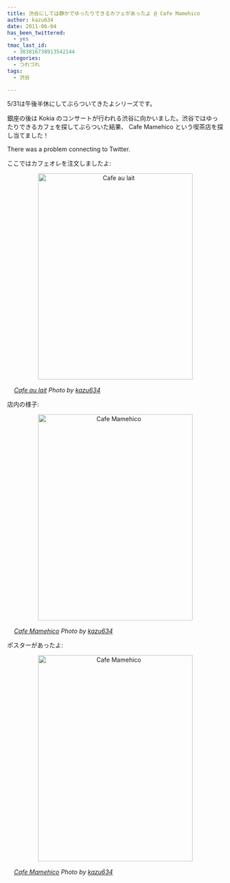 ```yaml
---
title: 渋谷にしては静かでゆったりできるカフェがあったよ @ Cafe Mamehico
author: kazu634
date: 2011-06-04
has_been_twittered:
  - yes
tmac_last_id:
  - 303816738913542144
categories:
  - つれづれ
tags:
  - 渋谷

---
```

5/31は午後半休にしてぶらついてきたよシリーズです。

銀座の後は Kokia のコンサートが行われる渋谷に向かいました。渋谷ではゆったりできるカフェを探してぶらついた結果、 Cafe Mamehico という喫茶店を探し当てました！

There was a problem connecting to Twitter.
  
<!--more-->


  
ここではカフェオレを注文しましたよ:

<p style="text-align: center;">
<a href="http://blog.kazu634.com/2011/06/04/%e6%b8%8b%e8%b0%b7%e3%81%ab%e3%81%97%e3%81%a6%e3%81%af%e9%9d%99%e3%81%8b%e3%81%a7%e3%82%86%e3%81%a3%e3%81%9f%e3%82%8a%e3%81%a7%e3%81%8d%e3%82%8b%e3%82%ab%e3%83%95%e3%82%a7%e3%81%8c%e3%81%82%e3%81%a3/cafe-au-lait/" onclick="__gaTracker('send', 'event', 'outbound-article', 'http://blog.kazu634.com/2011/06/04/%e6%b8%8b%e8%b0%b7%e3%81%ab%e3%81%97%e3%81%a6%e3%81%af%e9%9d%99%e3%81%8b%e3%81%a7%e3%82%86%e3%81%a3%e3%81%9f%e3%82%8a%e3%81%a7%e3%81%8d%e3%82%8b%e3%82%ab%e3%83%95%e3%82%a7%e3%81%8c%e3%81%82%e3%81%a3/cafe-au-lait/', '');" title='Cafe au lait'><img width="360" height="480" src="http://blog.kazu634.com/wp-content/uploads/2012/06/Cafe-au-lait.jpg" class="attachment-large aligncenter wp-image-1146" alt="Cafe au lait" title="Cafe au lait" srcset="http://blog.kazu634.com/wp-content/uploads/2012/06/Cafe-au-lait-225x300.jpg 225w, http://blog.kazu634.com/wp-content/uploads/2012/06/Cafe-au-lait-150x200.jpg 150w, http://blog.kazu634.com/wp-content/uploads/2012/06/Cafe-au-lait.jpg 360w" sizes="(max-width: 360px) 100vw, 360px" /></a>
</p>

<cite class="flickr_photographer"><img src="http://www.flickr.com/favicon.ico" alt="" width="16" /><a href="http://www.flickr.com/photos/42332031@N02/5785959157/" onclick="__gaTracker('send', 'event', 'outbound-article', 'http://www.flickr.com/photos/42332031@N02/5785959157/', 'Cafe au lait');" rel="nofollow"  target="_blank">Cafe au lait</a> Photo by <a href="http://www.flickr.com/photos/42332031@N02/" onclick="__gaTracker('send', 'event', 'outbound-article', 'http://www.flickr.com/photos/42332031@N02/', 'kazu634');" rel="nofollow"  target="_blank">kazu634</a></cite>

店内の様子:

<p style="text-align: center;">
<a href="http://blog.kazu634.com/2011/06/04/%e6%b8%8b%e8%b0%b7%e3%81%ab%e3%81%97%e3%81%a6%e3%81%af%e9%9d%99%e3%81%8b%e3%81%a7%e3%82%86%e3%81%a3%e3%81%9f%e3%82%8a%e3%81%a7%e3%81%8d%e3%82%8b%e3%82%ab%e3%83%95%e3%82%a7%e3%81%8c%e3%81%82%e3%81%a3/cafe-mamehico/" onclick="__gaTracker('send', 'event', 'outbound-article', 'http://blog.kazu634.com/2011/06/04/%e6%b8%8b%e8%b0%b7%e3%81%ab%e3%81%97%e3%81%a6%e3%81%af%e9%9d%99%e3%81%8b%e3%81%a7%e3%82%86%e3%81%a3%e3%81%9f%e3%82%8a%e3%81%a7%e3%81%8d%e3%82%8b%e3%82%ab%e3%83%95%e3%82%a7%e3%81%8c%e3%81%82%e3%81%a3/cafe-mamehico/', '');" title='Cafe Mamehico'><img width="360" height="480" src="http://blog.kazu634.com/wp-content/uploads/2012/06/Cafe-Mamehico.jpg" class="attachment-large aligncenter wp-image-1147" alt="Cafe Mamehico" title="Cafe Mamehico" srcset="http://blog.kazu634.com/wp-content/uploads/2012/06/Cafe-Mamehico-225x300.jpg 225w, http://blog.kazu634.com/wp-content/uploads/2012/06/Cafe-Mamehico.jpg 360w" sizes="(max-width: 360px) 100vw, 360px" /></a>
</p>

<cite class="flickr_photographer"><img src="http://www.flickr.com/favicon.ico" alt="" width="16" /><a href="http://www.flickr.com/photos/42332031@N02/5785958887/" onclick="__gaTracker('send', 'event', 'outbound-article', 'http://www.flickr.com/photos/42332031@N02/5785958887/', 'Cafe Mamehico');" rel="nofollow"  target="_blank">Cafe Mamehico</a> Photo by <a href="http://www.flickr.com/photos/42332031@N02/" onclick="__gaTracker('send', 'event', 'outbound-article', 'http://www.flickr.com/photos/42332031@N02/', 'kazu634');" rel="nofollow"  target="_blank">kazu634</a></cite>

ポスターがあったよ:

<p style="text-align: center;">
<a href="http://blog.kazu634.com/2011/06/04/%e6%b8%8b%e8%b0%b7%e3%81%ab%e3%81%97%e3%81%a6%e3%81%af%e9%9d%99%e3%81%8b%e3%81%a7%e3%82%86%e3%81%a3%e3%81%9f%e3%82%8a%e3%81%a7%e3%81%8d%e3%82%8b%e3%82%ab%e3%83%95%e3%82%a7%e3%81%8c%e3%81%82%e3%81%a3/cafe-mamehico-2/" onclick="__gaTracker('send', 'event', 'outbound-article', 'http://blog.kazu634.com/2011/06/04/%e6%b8%8b%e8%b0%b7%e3%81%ab%e3%81%97%e3%81%a6%e3%81%af%e9%9d%99%e3%81%8b%e3%81%a7%e3%82%86%e3%81%a3%e3%81%9f%e3%82%8a%e3%81%a7%e3%81%8d%e3%82%8b%e3%82%ab%e3%83%95%e3%82%a7%e3%81%8c%e3%81%82%e3%81%a3/cafe-mamehico-2/', '');" title='Cafe Mamehico'><img width="360" height="480" src="http://blog.kazu634.com/wp-content/uploads/2012/06/Cafe-Mamehico1.jpg" class="attachment-large aligncenter wp-image-1148" alt="Cafe Mamehico" title="Cafe Mamehico" srcset="http://blog.kazu634.com/wp-content/uploads/2012/06/Cafe-Mamehico1-225x300.jpg 225w, http://blog.kazu634.com/wp-content/uploads/2012/06/Cafe-Mamehico1.jpg 360w" sizes="(max-width: 360px) 100vw, 360px" /></a>
</p>

<cite class="flickr_photographer"><img src="http://www.flickr.com/favicon.ico" alt="" width="16" /><a href="http://www.flickr.com/photos/42332031@N02/5786511360/" onclick="__gaTracker('send', 'event', 'outbound-article', 'http://www.flickr.com/photos/42332031@N02/5786511360/', 'Cafe Mamehico');" rel="nofollow"  target="_blank">Cafe Mamehico</a> Photo by <a href="http://www.flickr.com/photos/42332031@N02/" onclick="__gaTracker('send', 'event', 'outbound-article', 'http://www.flickr.com/photos/42332031@N02/', 'kazu634');" rel="nofollow"  target="_blank">kazu634</a></cite>
